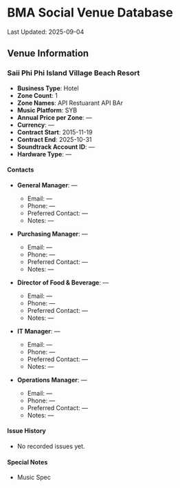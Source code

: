 # BMA Social Venue Database

Last Updated: 2025-09-04

## Venue Information

### Saii Phi Phi Island Village Beach Resort
- **Business Type**: Hotel
- **Zone Count**: 1
- **Zone Names**: API Restuarant API BAr
- **Music Platform**: SYB
- **Annual Price per Zone**: —
- **Currency**: —
- **Contract Start**: 2015-11-19
- **Contract End**: 2025-10-31
- **Soundtrack Account ID**: —
- **Hardware Type**: —

#### Contacts
- **General Manager**: —
  - Email: —
  - Phone: —
  - Preferred Contact: —
  - Notes: —

- **Purchasing Manager**: —
  - Email: —
  - Phone: —
  - Preferred Contact: —
  - Notes: —

- **Director of Food & Beverage**: —
  - Email: —
  - Phone: —
  - Preferred Contact: —
  - Notes: —

- **IT Manager**: —
  - Email: —
  - Phone: —
  - Preferred Contact: —
  - Notes: —

- **Operations Manager**: —
  - Email: —
  - Phone: —
  - Preferred Contact: —
  - Notes: —

#### Issue History
- No recorded issues yet.

#### Special Notes
- Music Spec
